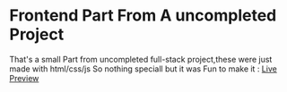 # Frontend Part From A uncompleted Project
That's a small Part from uncompleted full-stack project,these were just made with html/css/js So nothing speciall but it was Fun to make it :
[Live Preview](https://gifted-gates-2575b3.netlify.app/)

